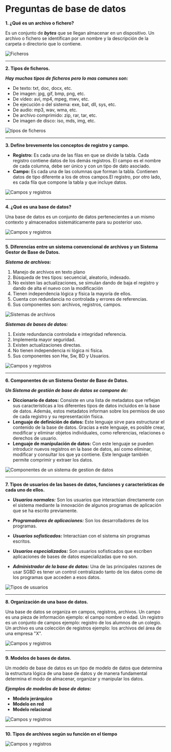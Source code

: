 # Preguntas de base de datos

**1. ¿Qué es un archivo o fichero?**

Es un conjunto de ***bytes*** que se llegan almacenar en un dispositivo. Un archivo o fichero se identifican por un nombre y la descripción de la carpeta o directorio que lo contiene.

![Ficheros](https://concepto.de/wp-content/uploads/2018/04/archivos-informaticos-min-e1523384607327.jpg)
___
**2. Tipos de ficheros.**

***Hay muchos tipos de ficheros pero lo mas comunes son:***

- De texto: txt, doc, docx, etc.
- De imagen: jpg, gif, bmp, png, etc.
- De vídeo: avi, mp4, mpeg, mwv, etc.
- De ejecución o del sistema: exe, bat, dll, sys, etc.
- De audio: mp3, wav, wma, etc.
- De archivo comprimido: zip, rar, tar, etc.
- De imagen de disco: iso, mds, img, etc.

![tipos de ficheros](https://www.tiposde.com/wp-content/uploads/Tipos-de-ficheros..jpg)
___
**3. Define brevemente los conceptos de registro y campo.**

- **Registro:** Es cada una de las filas en que se divide la tabla. Cada registro contiene datos de los demás registros. El campo es el nombre de cada columna, debe ser único y con un tipo de dato asociado.
- **Campo:** Es cada una de las columnas que forman la tabla. Contienen datos de tipo diferente a los de otros campos.El registro, por otro lado, es cada fila que compone la tabla y que incluye datos.

![Campos y registros](https://basededatos99.weebly.com/uploads/4/0/0/2/40023773/5974611_orig.jpg)
___
**4. ¿Qué es una base de datos?**

Una base de datos es un conjunto de datos pertenecientes a un mismo contexto y almacenados sistemáticamente para su posterior uso.

![Campos y registros](https://concepto.de/wp-content/uploads/2018/04/base-de-datos-min-e1523470739502.jpg)
___
**5. Diferencias entre un sistema convencional de archivos y un Sistema Gestor de Base de Datos.**

***Sistema de archivos:***
1. Manejo de archivos en texto plano
2. Búsqueda de tres tipos: secuencial, aleatorio, indexado.
3. No existen las actualizaciones, se simulan dando de baja el registro y dando de alta el nuevo con la modificación
4. Tienen independencia lógica y física la mayoría de ellos.
5. Cuenta con redundancia no controlada y errores de referencias.
6. Sus componentes son: archivos, registros, campos.

![Sistemas de archivos](https://informaticoalrescate.com/wp-content/uploads/2019/03/sistema-de-archivos-esquema.jpg)

***Sistemas de bases de datos:***
1. Existe redundancia controlada e integridad referencia.
2. Implementa mayor seguridad.
3. Existen actualizaciones directas.
4. No tienen independencia ni lógica ni física.
5. Sus componentes son Hw, Sw, BD y Usuarios.

![Campos y registros](https://1.bp.blogspot.com/-9jMRoWUGM-M/U4XjiODDSTI/AAAAAAAAAFc/k-AFydiScFw/s1600/gestor-de-base-de-datos.png)
___
**6. Componentes de un Sistema Gestor de Base de Datos.**

***Un Sistema de gestión de base de datos se compone de:***

- **Diccionario de datos:** Consiste en una lista de metadatos que reflejan sus características a los diferentes tipos de datos incluidos en la base de datos. Además, estos metadatos informan sobre los permisos de uso de cada registro y su representación física.
- **Lenguaje de definición de datos:** Este lenguaje sirve para estructurar el contenido de la base de datos. Gracias a este lenguaje, es posible crear, modificar y eliminar objetos individuales, como referencias, relaciones o derechos de usuario.
- **Lenguaje de manipulación de datos:** Con este lenguaje se pueden introducir nuevos registros en la base de datos, así como eliminar, modificar y consultar los que ya contiene. Este lenguaje también permite comprimir y extraer los datos.

![Componentes de un sistema de gestion de datos](https://2.bp.blogspot.com/-lXF1t13yJ98/Uk4puaH4VxI/AAAAAAAAAEA/ricsmMx2Vi8/s1600/Image14134.gif)
___
**7. Tipos de usuarios de las bases de datos, funciones y características de cada uno de ellos.**

- ***Usuarios normales:*** Son los usuarios que interactúan directamente con el sistema mediante la innovación de algunos programas de aplicación que se ha escrito previamente.

- ***Programadores de aplicaciones:*** Son los desarrolladores de los programas.

- ***Usuarios sofisticados:*** Interactúan con el sistema sin programas escritos.

- ***Usuarios especializados:*** Son usuarios sofisticados que escriben aplicaciones de bases de datos especializadas que no son.

- ***Administrador de la base de datos:*** Una de las principales razones de usar SGBD es tener un control centralizado tanto de los datos como de los programas que acceden a esos datos.

![Tipos de usuarios](https://www.maestrosdelweb.com/images/bd_modelo.gif)
___
**8. Organización de una base de datos.**

Una base de datos se organiza en campos, registros, archivos. Un campo es una pieza de información ejemplo: el campo nombre o edad. Un registro es un conjunto de campos ejemplo: registro de los alumnos de un colegio. Un archivo es una colección de registros ejemplo: los archivos del área de una empresa "X".

![Campos y registros](https://k34.kn3.net/taringa/B/A/F/9/1/F/ferramnav/748.jpg)
___
**9. Modelos de bases de datos.**

Un modelo de base de datos es un tipo de modelo de datos que determina la estructura lógica de una base de datos y de manera fundamental determina el modo de almacenar, organizar y manipular los datos.

***Ejemplos de modelos de base de datos:***

- **Modelo jerárquico**
- **Modelo en red**
- **Modelo relacional**

![Campos y registros](https://upload.wikimedia.org/wikipedia/commons/thumb/3/3b/Database_models.jpg/1200px-Database_models.jpg)
___
**10. Tipos de archivos según su función en el tiempo**

![Campos y registros](https://www.clasificacionde.org/wp-content/uploads/2017/11/Clasificaci%C3%B3n-de-los-archivos-1024x636.jpg)
